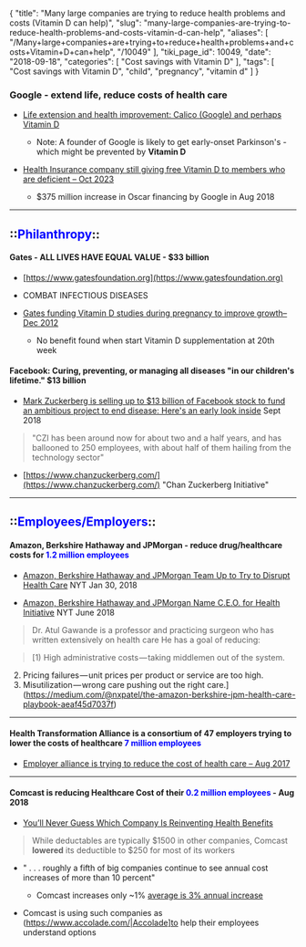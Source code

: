 {
    "title": "Many large companies are trying to reduce health problems and costs (Vitamin D can help)",
    "slug": "many-large-companies-are-trying-to-reduce-health-problems-and-costs-vitamin-d-can-help",
    "aliases": [
        "/Many+large+companies+are+trying+to+reduce+health+problems+and+costs+Vitamin+D+can+help",
        "/10049"
    ],
    "tiki_page_id": 10049,
    "date": "2018-09-18",
    "categories": [
        "Cost savings with Vitamin D"
    ],
    "tags": [
        "Cost savings with Vitamin D",
        "child",
        "pregnancy",
        "vitamin d"
    ]
}


### Google - extend life, reduce costs of health care

* [Life extension and health improvement: Calico (Google) and perhaps Vitamin D](/posts/life-extension-and-health-improvement-calico-google-and-perhaps-vitamin-d)

   * Note: A founder of Google is likely to get early-onset Parkinson's - which might be prevented by  **Vitamin D** 

* [Health Insurance company still giving free Vitamin D to members who are deficient – Oct 2023](/posts/health-insurance-company-still-giving-free-vitamin-d-to-members-who-are-deficient)

   * $375 million increase in Oscar financing by Google in Aug 2018

---

## ::<span style="color:#00F;">Philanthropy</span>::

#### Gates - ALL LIVES HAVE EQUAL VALUE - $33 billion

* [https://www.gatesfoundation.org](https://www.gatesfoundation.org)

* COMBAT INFECTIOUS DISEASES

* [Gates funding Vitamin D studies during pregnancy to improve growth– Dec 2012](/posts/gates-funding-vitamin-d-studies-during-pregnancy-to-improve-growth)

   * No benefit found when start Vitamin D supplementation at 20th week

#### Facebook:  Curing, preventing, or managing all diseases "in our children's lifetime." $13 billion

* [Mark Zuckerberg is selling up to $13 billion of Facebook stock to fund an ambitious project to end disease: Here's an early look inside](https://www.cnbc.com/2018/09/14/chan-zuckerberg-initiative-what-is-it-doing-so-far.html) Sept 2018

> "CZI has been around now for about two and a half years, and has ballooned to 250 employees, with about half of them hailing from the technology sector"

* [https://www.chanzuckerberg.com/](https://www.chanzuckerberg.com/) "Chan Zuckerberg Initiative"

---

## ::<span style="color:#00F;">Employees/Employers</span>::

#### Amazon, Berkshire Hathaway and JPMorgan - reduce drug/healthcare costs for <span style="color:#00F;">1.2 million employees</span>

* [Amazon, Berkshire Hathaway and JPMorgan Team Up to Try to Disrupt Health Care](https://www.nytimes.com/2018/01/30/technology/amazon-berkshire-hathaway-jpmorgan-health-care.html) NYT Jan 30, 2018

* [Amazon, Berkshire Hathaway and JPMorgan Name C.E.O. for Health Initiative](https://www.nytimes.com/2018/06/20/health/amazon-berkshire-hathaway-jpmorgan-atul-gawande.html) NYT June 2018

> Dr. Atul Gawande is a professor and practicing surgeon who has written extensively on health care He has a goal of reducing: 

> [1) High administrative costs — taking middlemen out of the system.   
2) Pricing failures — unit prices per product or service are too high.  
3) Misutilization — wrong care pushing out the right care.](https://medium.com/@nxpatel/the-amazon-berkshire-jpm-health-care-playbook-aeaf45d7037f)

---

#### Health Transformation Alliance is a consortium of 47 employers trying to lower the costs of healthcare <span style="color:#00F;">7 million employees</span>

* [Employer alliance is trying to reduce the cost of health care – Aug 2017](/posts/employer-alliance-is-trying-to-reduce-the-cost-of-health-care)

---

#### Comcast is reducing Healthcare Cost of their <span style="color:#00F;">0.2 million employees</span> - Aug 2018

* [You’ll Never Guess Which Company Is Reinventing Health Benefits](https://www.nytimes.com/2018/08/31/health/comcast-health-insurance-employees.html)

> While deductables are typically $1500 in other companies, Comcast  **lowered**  its deductible to $250 for most of its workers

* " . . . roughly a fifth of big companies continue to see annual cost increases of more than 10 percent"

   * Comcast increases only ~1%  [average is 3% annual increase](https://www.mercer.us/reports/mercer-national-survey-trends.html)

* Comcast is using such companies as (https://www.accolade.com/|Accolade]to help their employees understand options